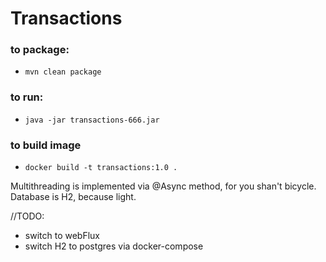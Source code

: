 # Transactions

### to package:

* `mvn clean package`

### to run:

* `java -jar transactions-666.jar`

### to build image
* `docker build -t transactions:1.0 .`

Multithreading is implemented via @Async method, for you shan't bicycle.
Database is H2, because light.

//TODO:
* switch to webFlux
* switch H2 to postgres via docker-compose
